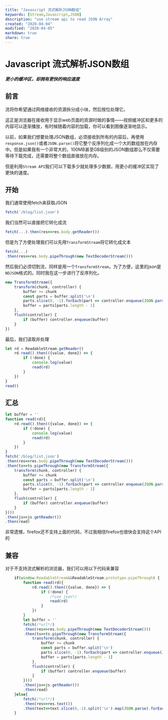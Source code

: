 ```yaml
---
title: "Javascript 流式解析JSON数组"
keywords: [Stream,Javascript,JSON]
description: "use stream api to read JSON Array"
created: "2020-04-04"
modified: "2020-04-05"
markdown: true
share: true
---
```


# Javascript 流式解析JSON数组
***更小的缓冲区，却拥有更快的响应速度***

## 前言
流将你希望通过网络接收的资源拆分成小块，然后按位处理它。

这正是浏览器在接收用于显示web页面的资源时做的事情——视频缓冲区和更多的内容可以逐渐播放，有时候随着内容的加载，你可以看到图像逐渐地显示。

以前，如果我们想要处理JSON数组，必须接收到所有的内容后，再使用`response.json()`或者`JSON.parse()`将它整个反序列化成一个大的数组放在内存中。但是如果我有一个非常大的，100MB甚至GB级别的JSON数组那么不仅需要等待下载完成，还需要将整个数组直接放在内存。

但是利用`Stream API`我们可以下载多少就处理多少数据，用更小的缓冲区实现了更快的速度。

## 开始

我们通常使用fetch来获取JSON
```js
fetch('/blog/list.json')
```
我们当然可以直接把它转化成流
```js
fetch(...).then(res=>res.body.getReader())
```
但是为了方便处理我们可以先用`TransformStream`将它转化成文本
```js
fetch(...)
.then(res=>res.body.pipeThrough(new TextDecoderStream()))
```
然后我们必须切割流，同样是用一个`TransformStream`，为了方便，这里的json是`NDJSON`格式的。同时我在这一步进行了反序列化。
```js
new TransformStream({
    transform(chunk, controller) {
        buffer += chunk
        const parts = buffer.split('\n')
        parts.slice(0, -1).forEach(part => controller.enqueue(JSON.parse(part)))
        buffer = parts[parts.length - 1]
    },
    flush(controller) {
        if (buffer) controller.enqueue(buffer)
    }
})
```
最后，我们读取并处理
```js
let rd = ReadableStream.getReader()
    rd.read().then(({value, done}) => {
        if (!done) {
            console.log(value)
            read(rd)
        }
    })
}
read()
```
## 汇总
```js
let buffer = ''
function read(rd){
    rd.read().then(({value, done}) => {
        if (!done) {
            console.log(value)
            read(rd)
        }
    })
}
fetch('/blog/list.json')
.then(res=>res.body.pipeThrough(new TextDecoderStream()))
.then(ts=>ts.pipeThrough(new TransformStream({
    transform(chunk, controller) {
        buffer += chunk
        const parts = buffer.split('\n')
        parts.slice(0, -1).forEach(part => controller.enqueue(JSON.parse(part)))
        buffer = parts[parts.length - 1]
    },
    flush(controller) {
        if (buffer) controller.enqueue(buffer)
    }
})))
.then(js=>js.getReader())
.then(read)
```
非常遗憾，firefox还不支持上面的代码，不过我相信firefox也很快会支持这个API的
## 兼容
对于不支持流式解析的浏览器，我们可以用以下代码来兼容
```js
    if(window.ReadableStream&&ReadableStream.prototype.pipeThrough) {
        function read(rd){
            rd.read().then(({value, done}) => {
                if (!done) {
                    /*use json*/
                    read(rd)
                }
            })
        }
        let buffer = ''
        fetch(/*url*/)
        .then(res=>res.body.pipeThrough(new TextDecoderStream()))
        .then(ts=>ts.pipeThrough(new TransformStream({
            transform(chunk, controller) {
                buffer += chunk
                const parts = buffer.split('\n')
                parts.slice(0, -1).forEach(part => controller.enqueue(JSON.parse(part)))
                buffer = parts[parts.length - 1]
            },
            flush(controller) {
                if (buffer) controller.enqueue(buffer)
            }
        })))
        .then(js=>js.getReader())
        .then(read)
    }else{
        fetch(/*url*/)
        .then(res=>res.text())
        .then(text=>text.slice(0,-1).split('\n').map(JSON.parse).forEach(/*use json*/))
    }
```